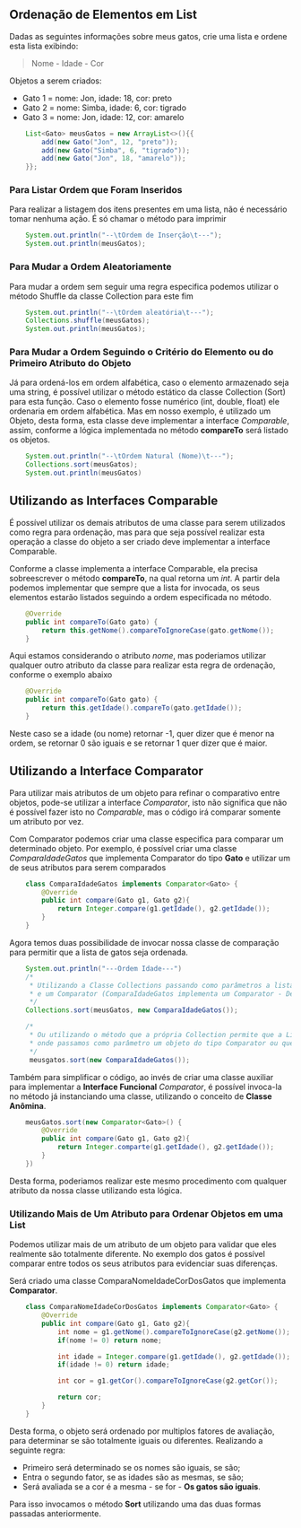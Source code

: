 ## Ordenação de Elementos em List

Dadas as seguintes informações sobre meus gatos, crie uma lista e ordene esta lista exibindo:
> Nome - Idade - Cor

Objetos a serem criados:
* Gato 1 = nome: Jon, idade: 18, cor: preto
* Gato 2 = nome: Simba, idade: 6, cor: tigrado
* Gato 3 = nome: Jon, idade: 12, cor: amarelo

```java
    List<Gato> meusGatos = new ArrayList<>(){{
        add(new Gato("Jon", 12, "preto"));
        add(new Gato("Simba", 6, "tigrado"));
        add(new Gato("Jon", 18, "amarelo"));
    }};
```
### Para Listar Ordem que Foram Inseridos
Para realizar a listagem dos itens presentes em uma lista, não é necessário tomar nenhuma ação. É só chamar o método para imprimir
```java
    System.out.println("--\tOrdem de Inserção\t---");
    System.out.println(meusGatos);
```

### Para Mudar a Ordem Aleatoriamente
Para mudar a ordem sem seguir uma regra especifica podemos utilizar o método Shuffle da classe Collection para este fim
```java
    System.out.println("--\tOrdem aleatória\t---");
    Collections.shuffle(meusGatos);
    System.out.println(meusGatos);
```

### Para Mudar a Ordem Seguindo o Critério do Elemento ou do Primeiro Atributo do Objeto
Já para ordená-los em ordem alfabética, caso o elemento armazenado seja uma string, é possível utilizar o método estático da classe Collection (Sort) para esta função. Caso o elemento fosse numérico (int, double, float) ele ordenaria em ordem alfabética. Mas em nosso exemplo, é utilizado um Objeto, desta forma, esta classe deve implementar a interface *Comparable*, assim, conforme a lógica implementada no método **compareTo** será listado os objetos. 
```java
    System.out.println("--\tOrdem Natural (Nome)\t---");
    Collections.sort(meusGatos);
    System.out.println(meusGatos)
```

## Utilizando as Interfaces Comparable
É possível utilizar os demais atributos de uma classe para serem utilizados como regra para ordenação, mas para que seja possível realizar esta operação a classe do objeto a ser criado deve implementar a interface Comparable.

Conforme a classe implementa a interface Comparable, ela precisa sobreescrever o método **compareTo**, na qual retorna um *int*. A partir dela podemos implementar que sempre que a lista for invocada, os seus elementos estarão listados seguindo a ordem especificada no método.
```java
    @Override
    public int compareTo(Gato gato) {
        return this.getNome().compareToIgnoreCase(gato.getNome());
    }
```
Aqui estamos considerando o atributo *nome*, mas poderiamos utilizar qualquer outro atributo da classe para realizar esta regra de ordenação, conforme o exemplo abaixo
```java
    @Override
    public int compareTo(Gato gato) {
        return this.getIdade().compareTo(gato.getIdade());
    }
```
Neste caso se a idade (ou nome) retornar -1, quer dizer que é menor na ordem, se retornar 0 são iguais e se retornar 1 quer dizer que é maior.

## Utilizando a Interface Comparator
Para utilizar mais atributos de um objeto para refinar o comparativo entre objetos, pode-se utilizar a interface *Comparator*, isto não significa que não é possível fazer isto no *Comparable*, mas o código irá comparar somente um atributo por vez.

Com Comparator podemos criar uma classe especifica para comparar um determinado objeto. Por exemplo, é possível criar uma classe *ComparaIdadeGatos* que implementa Comparator do tipo **Gato** e utilizar um de seus atributos para serem comparados
```java
    class ComparaIdadeGatos implements Comparator<Gato> {
        @Override
        public int compare(Gato g1, Gato g2){
            return Integer.compare(g1.getIdade(), g2.getIdade());
        }
    }
```

Agora temos duas possibilidade de invocar nossa classe de comparação para permitir que a lista de gatos seja ordenada.
```java
    System.out.println("---Ordem Idade---")
    /* 
     * Utilizando a Classe Collections passando como parâmetros a lista (List-Collection)
     * e um Comparator (ComparaIdadeGatos implementa um Comparator - Desta forma, é utilizado o fator de multípla-herança)
     */
    Collections.sort(meusGatos, new ComparaIdadeGatos());

    /*
     * Ou utilizando o método que a própria Collection permite que a List utilize diretamente
     * onde passamos como parâmetro um objeto do tipo Comparator ou que o implemente
     */
     meusgatos.sort(new ComparaIdadeGatos());
```

Também para simplificar o código, ao invés de criar uma classe auxiliar para implementar a **Interface Funcional** *Comparator*, é possível invoca-la no método já instanciando uma classe, utilizando o conceito de **Classe Anômina**.
```java
    meusGatos.sort(new Comparator<Gato>() {
        @Override
        public int compare(Gato g1, Gato g2){
            return Integer.comparte(g1.getIdade(), g2.getIdade());
        }
    })
```

Desta forma, poderiamos realizar este mesmo procedimento com qualquer atributo da nossa classe utilizando esta lógica.

### Utilizando Mais de Um Atributo para Ordenar Objetos em uma List
Podemos utilizar mais de um atributo de um objeto para validar que eles realmente são totalmente diferente. No exemplo dos gatos é possível comparar entre todos os seus atributos para evidenciar suas diferenças.

Será criado uma classe ComparaNomeIdadeCorDosGatos que implementa **Comparator**.
```java
    class ComparaNomeIdadeCorDosGatos implements Comparator<Gato> {
        @Override
        public int compare(Gato g1, Gato g2){
            int nome = g1.getNome().compareToIgnoreCase(g2.getNome());
            if(nome != 0) return nome;

            int idade = Integer.compare(g1.getIdade(), g2.getIdade());
            if(idade != 0) return idade;

            int cor = g1.getCor().compareToIgnoreCase(g2.getCor());

            return cor;
        }
    }
```

Desta forma, o objeto será ordenado por multiplos fatores de avaliação, para determinar se são totalmente iguais ou diferentes. Realizando a seguinte regra:
* Primeiro será determinado se os nomes são iguais, se são;
* Entra o segundo fator, se as idades são as mesmas, se são;
* Será avaliada se a cor é a mesma - se for - **Os gatos são iguais**.

Para isso invocamos o método **Sort** utilizando uma das duas formas passadas anteriormente.
